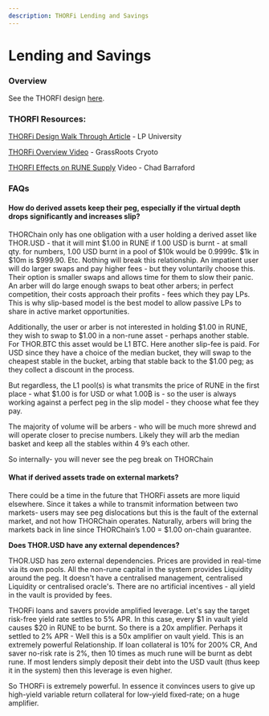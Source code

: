 ```yaml
---
description: THORFi Lending and Savings
---
```


# Lending and Savings

### Overview

See the THORFI design [here](https://gitlab.com/thorchain/thornode/-/issues/1255).&#x20;

### THORFI Resources:

[THORFi Design Walk Through Article](https://crypto-university.medium.com/introduction-to-thorfinance-thorfi-7012d826833e) - LP University

[THORFi Overview Video](https://youtu.be/qb7NxAbP97U) - GrassRoots Cryoto

[THORFI Effects on RUNE Supply](https://www.youtube.com/watch?v=1FNrFIXp1xQ) Video - Chad Barraford

### FAQs

#### **How do derived assets keep their peg, especially if the virtual depth drops significantly and increases slip?**

THORChain only has one obligation with a user holding a derived asset like THOR.USD - that it will mint $1.00 in RUNE if 1.00 USD is burnt - at small qty. for numbers, 1.00 USD burnt in a pool of $10k would be 0.9999c. $1k in $10m is $999.90. Etc. Nothing will break this relationship. An impatient user will do larger swaps and pay higher fees - but they voluntarily choose this. Their option is smaller swaps and allows time for them to slow their panic. An arber will do large enough swaps to beat other arbers; in perfect competition, their costs approach their profits - fees which they pay LPs. This is why slip-based model is the best model to allow passive LPs to share in active market opportunities.

Additionally, the user or arber is not interested in holding $1.00 in RUNE, they wish to swap to $1.00 in a non-rune asset - perhaps another stable. For THOR.BTC this asset would be L1 BTC. Here another slip-fee is paid. For USD since they have a choice of the median bucket, they will swap to the cheapest stable in the bucket, arbing that stable back to the $1.00 peg; as they collect a discount in the process.

But regardless, the L1 pool(s) is what transmits the price of RUNE in the first place - what $1.00 is for USD or what 1.00₿ is - so the user is always working against a perfect peg in the slip model - they choose what fee they pay.

The majority of volume will be arbers - who will be much more shrewd and will operate closer to precise numbers. Likely they will arb the median basket and keep all the stables within 4 9’s each other.

So internally- you will never see the peg break on THORChain

#### What if derived assets trade on external markets?&#x20;

There could be a time in the future that THORFi assets are more liquid elsewhere. Since it takes a while to transmit information between two markets- users may see peg dislocations but this is the fault of the external market, and not how THORChain operates. Naturally, arbers will bring the markets back in line since THORChain’s 1.00 = $1.00 on-chain guarantee.



**Does THOR.USD have any external dependences?**

THOR.USD has zero external dependencies. Prices are provided in real-time via its own pools. All the non-rune capital in the system provides Liquidity around the peg. It doesn't have a centralised management, centralised Liquidity or centralised oracle's. There are no artificial incentives - all yield in the vault is provided by fees.

THORFi loans and savers provide amplified leverage. Let's say the target risk-free yield rate settles to 5% APR. In this case, every $1 in vault yield causes $20 in RUNE to be burnt. So there is a 20x amplifier. Perhaps it settled to 2% APR - Well this is a 50x amplifier on vault yield. This is an extremely powerful Relationship. If loan collateral is 10% for 200% CR, And saver no-risk rate is 2%, then 10 times as much rune will be burnt as debt rune. If most lenders simply deposit their debt into the USD vault (thus keep it in the system) then this leverage is even higher.

So THORFi is extremely powerful. In essence it convinces users to give up high-yield variable return collateral for low-yield fixed-rate; on a huge amplifier.
